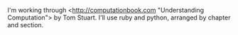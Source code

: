 I'm working through <http://computationbook.com "Understanding Computation"> by Tom Stuart.
I'll use ruby and python, arranged by chapter and section.
